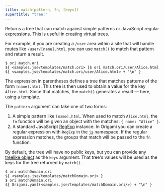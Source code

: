 ```yaml
---
title: match(pattern, fn, [keys])
supertitle: "tree:"
---
```


Returns a tree that can match against simple patterns or JavaScript regular expressions. This is useful in creating virtual trees.

For example, if you are creating a `/user` area within a site that will handle routes like `/user/[name].html`, you can use `match()` to match that pattern and return a result.

```console
$ ori match.ori
${ <samples.jse/templates/match.ori> }$ ori match.ori/user/Alice.html
${ <samples.jse/templates/match.ori/user/Alice.html> + "\n" }
```

The expression in parentheses defines a tree that matches patterns of the form `[name].html`. This tree is then used to obtain a value for the key `Alice.html`. Since that matches, the `match()` generates a result — here, using a template.

The `pattern` argument can take one of two forms:

1. A simple pattern like `[name].html`. When used to match `Alice.html`, the `fn` function will be given an object with the matches: `{ name: "Alice" }`.
2. A standard JavaScript [RegExp](https://developer.mozilla.org/en-US/docs/Web/JavaScript/Reference/Global_Objects/RegExp) instance. In Origami you can create a regular expression with `RegExp` in the [`js`](/builtins/js.html) namespace. If the regular expression matches, the groups that match will be passed to the `fn` function.

By default, the tree will have no public keys, but you can provide any [treelike object](/async-tree/treelike.html) as the `keys` argument. That tree's values will be used as the keys for the tree returned by `match()`.

```console
$ ori matchDomain.ori
${ <samples.jse/templates/matchDomain.ori> }
$ ori matchDomain.ori
${ Origami.yaml(<samples.jse/templates/matchDomain.ori/>) + "\n" }
```
